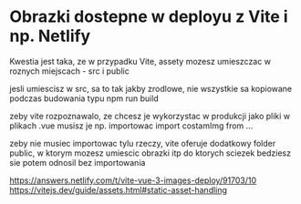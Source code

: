 # Obrazki dostepne w deployu z Vite i np. Netlify

Kwestia jest taka, ze w przypadku Vite, assety mozesz umieszczac w roznych miejscach - src i public

jesli umiescisz w src, sa to tak jakby zrodlowe, nie wszystkie sa kopiowane podczas budowania typu npm run build

zeby vite rozpoznawalo, ze chcesz je wykorzystac w produkcji jako pliki w plikach .vue musisz je np. importowac import costamImg from ...

zeby nie musiec importowac tylu rzeczy, vite oferuje dodatkowy folder public, w ktorym mozesz umiescic obrazki itp do ktorych sciezek bedziesz sie potem odnosil bez importowania

https://answers.netlify.com/t/vite-vue-3-images-deploy/91703/10
https://vitejs.dev/guide/assets.html#static-asset-handling
